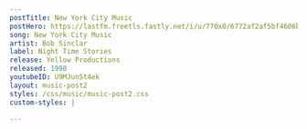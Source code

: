 ```yaml
---
postTitle: New York City Music
postHero: https://lastfm.freetls.fastly.net/i/u/770x0/6772af2af5bf4606b24f6248eeda13f9.jpg#6772af2af5bf4606b24f6248eeda13f9
song: New York City Music
artist: Bob Sinclar
label: Night Time Stories
release: Yellow Productions
released: 1998
youtubeID: U9MJun5t4ek
layout: music-post2
styles: /css/music/music-post2.css
custom-styles: |

---
```

